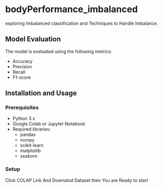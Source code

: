 # bodyPerformance_imbalanced
exploring Imbalanced classification and Techniques to Handle Imbalance.

## Model Evaluation  

The model is evaluated using the following metrics:

- Accuracy  
- Precision  
- Recall  
- F1-score
  
## Installation and Usage

### Prerequisites  
- Python 3.x  
- Google Colab or Jupyter Notebook  
- Required libraries:
  - pandas  
  - numpy  
  - scikit-learn  
  - matplotlib  
  - seaborn

### Setup  
Click COLAP Link And Downalod Dataset then You are Ready to start
